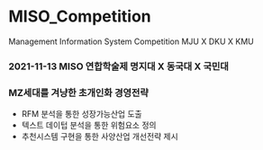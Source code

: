 # MISO_Competition
Management Information System Competition MJU X DKU X KMU

### 2021-11-13 MISO 연합학술제  명지대 X 동국대 X 국민대

### MZ세대를 겨냥한 초개인화 경영전략
- RFM 분석을 통한 성장가능산업 도출
- 텍스트 데이텁 분석을 통한 위험요소 정의
- 추천시스템 구현을 통한 사양산업 개선전략 제시
